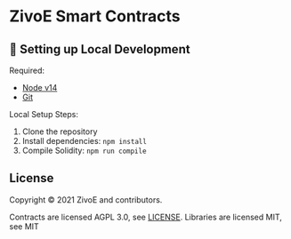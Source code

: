 # ZivoE Smart Contracts

## 🔧 Setting up Local Development

Required:

- [Node v14](https://nodejs.org/download/release/latest-v14.x/)  
- [Git](https://git-scm.com/downloads)

Local Setup Steps:

1. Clone the repository
1. Install dependencies: `npm install`
1. Compile Solidity: `npm run compile`

## License

Copyright © 2021 ZivoE and contributors.

Contracts are licensed AGPL 3.0, see [LICENSE](LICENSE). Libraries are licensed MIT, see MIT
